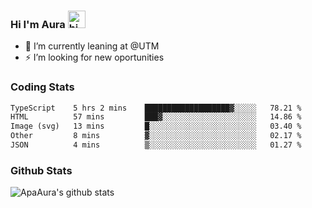 ### Hi I'm Aura <img src="https://user-images.githubusercontent.com/1303154/88677602-1635ba80-d120-11ea-84d8-d263ba5fc3c0.gif" width="28px" alt="hi">

- 🔭 I’m currently leaning at @UTM
- ⚡ I’m looking for new oportunities


### Coding Stats

<!--START_SECTION:waka-->

```txt
TypeScript    5 hrs 2 mins    ███████████████████▓░░░░░   78.21 %
HTML          57 mins         ███▓░░░░░░░░░░░░░░░░░░░░░   14.86 %
Image (svg)   13 mins         █░░░░░░░░░░░░░░░░░░░░░░░░   03.40 %
Other         8 mins          ▓░░░░░░░░░░░░░░░░░░░░░░░░   02.17 %
JSON          4 mins          ▒░░░░░░░░░░░░░░░░░░░░░░░░   01.27 %
```

<!--END_SECTION:waka-->

### Github Stats

![ApaAura's github stats](https://github-readme-stats.vercel.app/api?username=ApaAura&count_private=true&theme=tokyonight&hide=contribs,prs)
